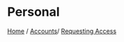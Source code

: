 # Personal
[Home](./README.md) / [Accounts](accounts/README.md)/ [Requesting Access](accounts/requesting_access.md)
